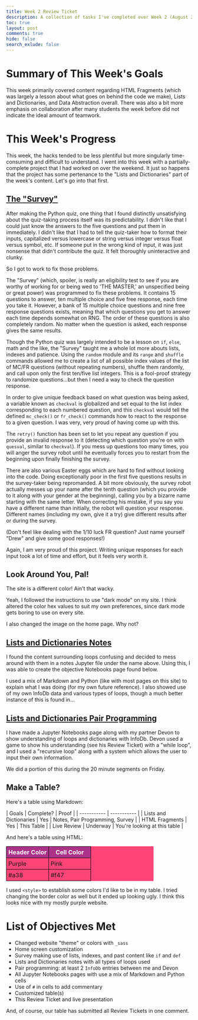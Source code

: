 ```yaml
---
title: Week 2 Review Ticket
description: A collection of tasks I've completed over Week 2 (August 29, 2022 through September 4, 2022).
toc: true
layout: post
comments: true
hide: false
search_exlude: false
---
```


# Summary of This Week's Goals

This week primarily covered content regarding HTML Fragments (which was largely a lesson about what goes on behind the code we make), Lists and Dictionaries, and Data Abstraction overall. There was also a bit more emphasis on collaboration after many students the week before did not indicate the ideal amount of teamwork.

# This Week's Progress

This week, the hacks tended to be less plentiful but more singularly time-consuming and difficult to understand. I went into this week with a partially-complete project that I had worked on over the weekend. It just so happens that the project has some pertenance to the "Lists and Dictionaries" part of the week's content. Let's go into that first.

## [The "Survey"](https://drewreed2005.github.io/realdrew/thesurvey/)

After making the Python quiz, one thing that I found distinctly unsatisfying about the quiz-taking process itself was its predictability. I didn't like that I could just know the answers to the five questions and put them in immediately. I didn't like that I had to tell the quiz-taker how to format their inputs, capitalized versus lowercase or string versus integer versus float versus symbol, etc. If someone put in the wrong kind of input, it was just nonsense that didn't contribute the quiz. It felt thoroughly uninteractive and clunky.

So I got to work to fix those problems.

The "Survey" (which, spoiler, is really an eligibility test to see if you are worthy of working for or being wed to 'THE MASTER,' an unspecified being or great power) was programmed to fix these problems. It contains 15  questions to answer, ten multiple choice and five free response, each time you take it. However, a bank of 15 multiple choice questions and nine free response questions exists, meaning that which questions you get to answer each time depends somewhat on RNG. The order of these questions is also completely random. No matter when the question is asked, each response gives the same results.

Though the Python quiz was largely intended to be a lesson on `if`, `else`, math and the like, the "Survey" taught me a whole lot more abouts lists, indexes and patience. Using the `random` module and its `range` and `shuffle` commands allowed me to create a list of all possible index values of the list of MC/FR questions (without repeating numbers), shuffle them randomly, and call upon only the first ten/five list integers. This is a fool-proof strategy to randomize questions...but then I need a way to check the question response.

In order to give unique feedback based on what question was being asked, a variable known as `checkval` is globalized and set equal to the list index corresponding to each numbered question, and this `checkval` would tell the defined `mc_check()` or `fr_check()` commands how to react to the response to a given question. I was very, very proud of having come up with this.

The `retry()` function has been set to let you repeat any question if you provide an invalid response to it (detecting which question you're on with `quesval`, similar to `checkval`). If you mess up questions too many times, you will anger the survey robot until he eventually forces you to restart from the beginning upon finally finishing the survey.

There are also various Easter eggs which are hard to find without looking into the code. Doing exceptionally poor in the first five questions results in the survey-taker being repromanded. A bit more obviously, the survey robot actually messes up your name after the tenth question (which you provide to it along with your gender at the beginning), calling you by a bizarre name starting with the same letter. When correcting his mistake, if you say you have a different name than initially, the robot will question your response. Different names (including my own, give it a try) give different results after or during the survey.

(Don't feel like dealing with the 1/10 luck FR question? Just name yourself "Drew" and give some good responses!)

Again, I am very proud of this project. Writing unique responses for each input took a lot of time and effort, but it feels very worth it.

## Look Around You, Pal!

The site is a different color! Ain't that wacky.

Yeah, I followed the instructions to use "dark mode" on my site. I think altered the color hex values to suit my own preferences, since dark mode gets boring to use on every site.

I also changed the image on the home page. Why not?

## [Lists and Dictionaries Notes](https://drewreed2005.github.io/realdrew/listanddictionarynotes/)

I found the content surrounding loops confusing and decided to mess around with them in a notes Jupyter file under the name above. Using this, I was able to create the objective Notebooks page found below.

I used a mix of Markdown and Python (like with most pages on this site) to explain what I was doing (for my own future reference). I also showed use of my own InfoDb data and various types of loops, though a much better instance of this is found in...

## [Lists and Dictionaries Pair Programming](https://drewreed2005.github.io/realdrew/listsanddictionariespairprog/)

I have made a Jupyter Notebooks page along with my partner Devon to show understanding of loops and dictionaries with InfoDb. Devon used a game to show his understanding (see his Review Ticket) with a "while loop", and I used a "recursive loop" along with a system which allows the user to input their own information.

We did a portion of this during the 20 minute segments on Friday.

## Make a Table?

Here's a table using Markdown:

| Goals | Complete? | Proof |
| ----------- | ----------- |
| Lists and Dictionaries | Yes | Notes, Pair Programming, Survey |
| HTML Fragments | Yes | This Table |
| Live Review | Underway | You're looking at this table |

And here's a table using HTML:

<style type="text/css">
.myTable { width:400px;background-color:#f47;border-collapse:collapse; }
.myTable th { background-color:#a38;color:white;width:50%; }
.myTable td, .myTable th { padding:5px;border:1px solid #000; }
</style>
<table class="myTable">
<tr>
<th>Header Color</th><th>Cell Color</th>
</tr>
<tr>
<td>Purple</td><td>Pink</td>
</tr>
<tr>
<td>#a38</td><td>#f47</td>
</tr>
</table>

I used `<style>` to establish some colors I'd like to be in my table. I tried changing the border color as well but it ended up looking ugly. I think this looks nice with my mostly purple website.

# List of Objectives Met

- Changed website "theme" or colors with `_sass`
- Home screen customization
- Survey making use of lists, indexes, and past content like `if` and `def`
- Lists and Dictionaries notes with all types of loops used
- Pair programming: at least 2 `InfoDb` entries between me and Devon
- All Jupyter Notebooks pages with use a mix of Markdown and Python cells
- Use of `#` in cells to add commentary
- Customized table(s)
- This Review Ticket and live presentation

And, of course, our table has submitted all Review Tickets in one comment.